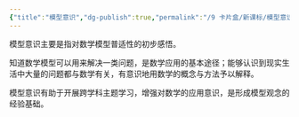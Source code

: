 ```yaml
---
{"title":"模型意识","dg-publish":true,"permalink":"/9 卡片盒/新课标/模型意识/","dgPassFrontmatter":true,"noteIcon":""}
---
```



模型意识主要是指对数学模型普适性的初步感悟。

知道数学模型可以用来解决一类问题，是数学应用的基本途径；能够认识到现实生活中大量的问题都与数学有关，有意识地用数学的概念与方法予以解释。

模型意识有助于开展跨学科主题学习，增强对数学的应用意识，是形成模型观念的经验基础。